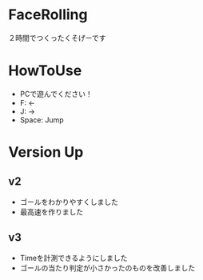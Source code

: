 # FaceRolling
２時間でつくったくそげーです

# HowToUse
* PCで遊んでください！
* F: ←
* J: →
* Space: Jump

# Version Up
## v2
* ゴールをわかりやすくしました
* 最高速を作りました

## v3
* Timeを計測できるようにしました
* ゴールの当たり判定が小さかったのものを改善しました
